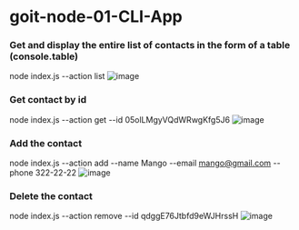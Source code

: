# goit-node-01-CLI-App

### Get and display the entire list of contacts in the form of a table (console.table)

node index.js --action list
![image](https://github.com/Mysolaar/goit-node-01-CLI-App/blob/master/img/01index-action-list.jpg)

### Get contact by id

node index.js --action get --id 05olLMgyVQdWRwgKfg5J6
![image](https://github.com/Mysolaar/goit-node-01-CLI-App/blob/master/img/02index-action-get-id.jpg)

### Add the contact

node index.js --action add --name Mango --email mango@gmail.com --phone 322-22-22
![image](https://github.com/Mysolaar/goit-node-01-CLI-App/blob/master/img/03index-action-add-name-mai-phone.jpg)

### Delete the contact

node index.js --action remove --id qdggE76Jtbfd9eWJHrssH
![image](https://github.com/Mysolaar/goit-node-01-CLI-App/blob/master/img/04index-action-remove-id.jpg)
